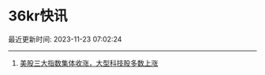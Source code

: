 # 36kr快讯

最近更新时间: 2023-11-23 07:02:24

--- 
1. [美股三大指数集体收涨，大型科技股多数上涨](https://www.36kr.com/newsflashes/2529959437166082) 
